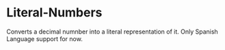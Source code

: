 Literal-Numbers
========

Converts a decimal numnber into a literal representation of it.
Only Spanish Language support for now.



